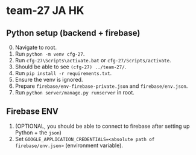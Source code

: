 # team-27 JA HK


## Python setup (backend + firebase)
0. Navigate to root.
1. Run `python -m venv cfg-27`.
2. Run `cfg-27\Scripts\activate.bat` or `cfg-27/Scripts/activate`.
3. Should be able to see `(cfg-27) ../team-27/`.
4. Run `pip install -r requirements.txt`.
5. Ensure the venv is ignored.
6. Prepare `firebase/env-firebase-private.json` and `firebase/env.json`.
7. Run `python server/manage.py runserver` in root.

## Firebase ENV
1. (OPTIONAL, you should be able to connect to firebase after setting up Python + the `json`)
2. Set `GOOGLE_APPLICATION_CREDENTIALS=<absolute path of firebase/env.json>` (environment variable).
